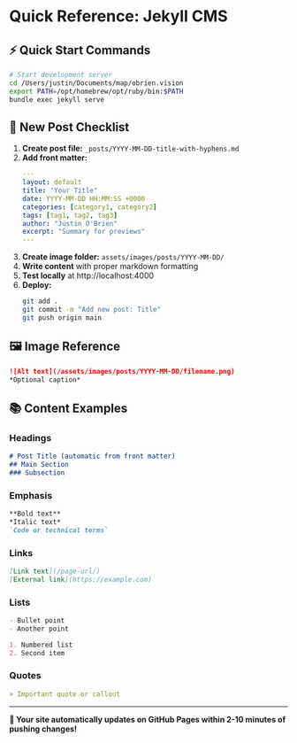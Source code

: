 # Quick Reference: Jekyll CMS

## ⚡ Quick Start Commands

```bash
# Start development server
cd /Users/justin/Documents/map/obrien.vision
export PATH=/opt/homebrew/opt/ruby/bin:$PATH
bundle exec jekyll serve
```

## 📝 New Post Checklist

1. **Create post file:** `_posts/YYYY-MM-DD-title-with-hyphens.md`
2. **Add front matter:**
   ```yaml
   ---
   layout: default
   title: "Your Title"
   date: YYYY-MM-DD HH:MM:SS +0000
   categories: [category1, category2]
   tags: [tag1, tag2, tag3]
   author: "Justin O'Brien"
   excerpt: "Summary for previews"
   ---
   ```
3. **Create image folder:** `assets/images/posts/YYYY-MM-DD/`
4. **Write content** with proper markdown formatting
5. **Test locally** at http://localhost:4000
6. **Deploy:**
   ```bash
   git add .
   git commit -m "Add new post: Title"
   git push origin main
   ```

## 🖼️ Image Reference

```markdown
![Alt text](/assets/images/posts/YYYY-MM-DD/filename.png)
*Optional caption*
```

## 📚 Content Examples

### Headings
```markdown
# Post Title (automatic from front matter)
## Main Section
### Subsection
```

### Emphasis
```markdown
**Bold text**
*Italic text*
`Code or technical terms`
```

### Links
```markdown
[Link text](/page-url/)
[External link](https://example.com)
```

### Lists
```markdown
- Bullet point
- Another point

1. Numbered list
2. Second item
```

### Quotes
```markdown
> Important quote or callout
```

---

**🚀 Your site automatically updates on GitHub Pages within 2-10 minutes of pushing changes!**
